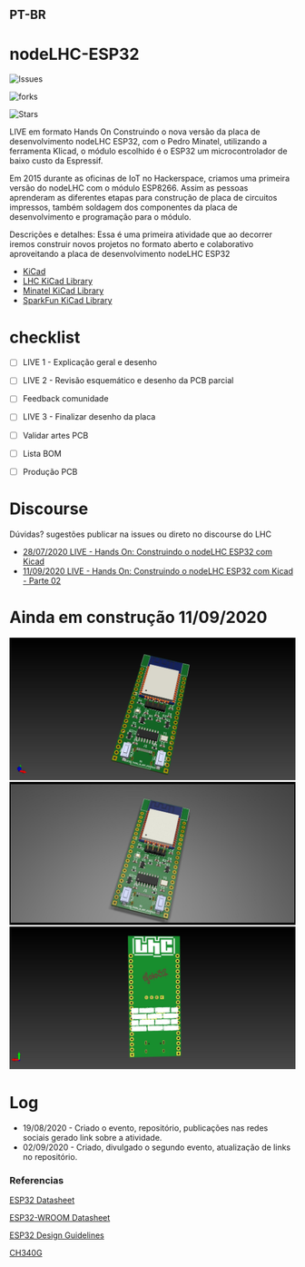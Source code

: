 ## PT-BR

# nodeLHC-ESP32 

![Issues](https://img.shields.io/github/issues/lhc/nodeLHC-ESP32?style=flat-square)

![forks](https://img.shields.io/github/forks/lhc/nodeLHC-ESP32)  

![Stars](https://img.shields.io/github/stars/lhc/nodeLHC-ESP32?style=plastic)

LIVE em formato Hands On Construindo o nova versão da placa de desenvolvimento nodeLHC ESP32, com o Pedro Minatel, utilizando a ferramenta KIicad, o módulo escolhido é o ESP32 um microcontrolador de baixo custo da Espressif.

Em 2015 durante as oficinas de IoT no Hackerspace, criamos uma primeira versão do nodeLHC com o módulo ESP8266. Assim as pessoas aprenderam as diferentes etapas para construção de placa de circuitos impressos, também soldagem dos componentes da placa de desenvolvimento e programação para o módulo.

Descrições e detalhes:
Essa é uma primeira atividade que ao decorrer iremos construir novos projetos no formato aberto e colaborativo aproveitando a placa de desenvolvimento nodeLHC ESP32

- [KiCad](https://kicad-pcb.org/)
- [LHC KiCad Library](https://github.com/lhc/lhc_kicad_library)
- [Minatel KiCad Library](https://github.com/pedrominatel/minatel-kicad-libraries)
- [SparkFun KiCad Library](https://github.com/sparkfun/SparkFun-KiCad-Libraries)

# checklist
- [ ] LIVE 1 - Explicação geral e desenho
- [ ] LIVE 2 - Revisão esquemático e desenho da PCB parcial
- [ ] Feedback comunidade
- [ ] LIVE 3 - Finalizar desenho da placa 
- [ ] Validar artes PCB
- [ ] Lista BOM
- [ ] Produção PCB


# Discourse 
Dúvidas? sugestões publicar na issues ou direto no discourse do LHC 

- [28/07/2020 LIVE - Hands On: Construindo o nodeLHC ESP32 com Kicad](https://discourse.lhc.net.br/t/28-07-2020-live-hands-on-construindo-o-nodelhc-esp32-com-kicad/148/2)
- [11/09/2020 LIVE - Hands On: Construindo o nodeLHC ESP32 com Kicad - Parte 02](https://discourse.lhc.net.br/t/11-09-2020-live-hands-on-construindo-o-nodelhc-esp32-com-kicad-parte-02/160)


# Ainda em construção 11/09/2020
![Kicad](projeto/assets/lhc_tijolo32_board.jpg)
![Kicad](projeto/assets/lhc_tijolo32_board2.jpg)
![Kicad](projeto/assets/lhc_tijolo32_board_bot.jpg)

# Log
- 19/08/2020 - Criado o evento, repositório, publicações nas redes sociais gerado link sobre a atividade.
- 02/09/2020 - Criado, divulgado o segundo evento, atualização de links no repositório.

### Referencias

[ESP32 Datasheet](https://www.espressif.com/sites/default/files/documentation/esp32_datasheet_en.pdf)

[ESP32-WROOM Datasheet](https://www.espressif.com/sites/default/files/documentation/esp32-wroom-32d_esp32-wroom-32u_datasheet_en.pdf)

[ESP32 Design Guidelines](https://www.espressif.com/sites/default/files/documentation/esp32_hardware_design_guidelines_en.pdf)

[CH340G](https://cdn.sparkfun.com/datasheets/Dev/Arduino/Other/CH340DS1.PDF)
